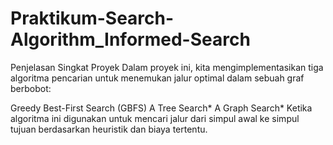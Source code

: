 # Praktikum-Search-Algorithm_Informed-Search
Penjelasan Singkat Proyek
Dalam proyek ini, kita mengimplementasikan tiga algoritma pencarian untuk menemukan jalur optimal dalam sebuah graf berbobot:

Greedy Best-First Search (GBFS)
A Tree Search*
A Graph Search*
Ketika algoritma ini digunakan untuk mencari jalur dari simpul awal ke simpul tujuan berdasarkan heuristik dan biaya tertentu.
